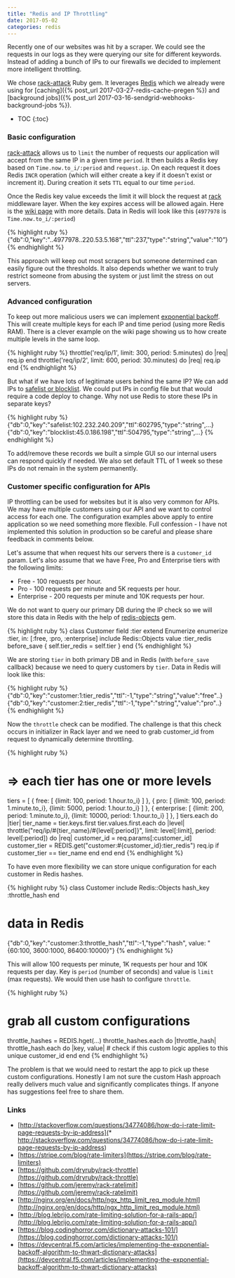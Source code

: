 ```yaml
---
title: "Redis and IP Throttling"
date: 2017-05-02
categories: redis
---
```


Recently one of our websites was hit by a scraper.  We could see the requests in our logs as they were querying our site for different keywords.  Instead of adding a bunch of IPs to our firewalls we decided to implement more intelligent throttling.  

We chose [rack-attack](https://github.com/kickstarter/rack-attack) Ruby gem.  It leverages [Redis](https://redis.io/)  which we already were using for [caching]({% post_url 2017-03-27-redis-cache-pregen %}) and [background jobs]({% post_url 2017-03-16-sendgrid-webhooks-background-jobs %}).  

* TOC
{:toc}

### Basic configuration

[rack-attack](https://github.com/kickstarter/rack-attack) allows us to `limit` the number of requests our application will accept from the same IP in a given time `period`.  It then builds a Redis key based on `Time.now.to_i/:period` and `request.ip`.  On each request it does Redis `INCR` operation (which will either create a key if it doesn't exist or increment it).  During creation it sets `TTL` equal to our time `period`.  

Once the Redis key value exceeds the limit it will block the request at [rack](http://rack.github.io/) middleware layer.  When the key expires access will be allowed again.  Here is the [wiki page](https://github.com/kickstarter/rack-attack/wiki/Example-Configuration) with more details.  Data in Redis will look like this (`4977978` is `Time.now.to_i/:period`)

{% highlight ruby %}
{"db":0,"key":"..4977978..220.53.5.168","ttl":237,"type":"string","value":"10”}
{% endhighlight %}

This approach will keep out most scrapers but someone determined can easily figure out the thresholds.  It also depends whether we want to truly restrict someone from abusing the system or just limit the stress on out servers.  

### Advanced configuration

To keep out more malicious users we can implement [exponential backoff](https://github.com/kickstarter/rack-attack/wiki/Advanced-Configuration#exponential-backoff).  This will create multiple keys for each IP and time period (using more Redis RAM).  There is a clever example on the wiki page showing us to how create multiple levels in the same loop.  

{% highlight ruby %}
throttle('req/ip/1', limit: 300, period: 5.minutes) do |req|
  req.ip
end
throttle('req/ip/2', limit: 600, period: 30.minutes) do |req|
  req.ip
end
{% endhighlight %}

But what if we have lots of legitimate users behind the same IP?  We can add IPs to [safelist or blocklist](https://github.com/kickstarter/rack-attack/wiki/Advanced-Configuration#blacklisting-from-railscache).  We could put IPs in config file but that would require a code deploy to change.  Why not use Redis to store these IPs in separate keys?

{% highlight ruby %}
{"db":0,"key":"safelist:102.232.240.209","ttl":602795,"type":"string",...}
{"db":0,"key":"blocklist:45.0.186.198","ttl":504795,"type":"string",...}
{% endhighlight %}

To add/remove these records we built a simple GUI so our internal users can respond quickly if needed.  We also set default TTL of 1 week so these IPs do not remain in the system permanently.  

### Customer specific configuration for APIs

IP throttling can be used for websites but it is also very common for APIs.  We may have multiple customers using our API and we want to control access for each one.  The configuration examples above apply to entire application so we need something more flexible.  Full confession - I have not implemented this solution in production so be careful and please share feedback in comments below.

Let's assume that when request hits our servers there is a `customer_id` param.  Let's also assume that we have Free, Pro and Enterprise tiers with the following limits:

* Free - 100 requests per hour.
* Pro - 100 requests per minute and 5K requests per hour.
* Enterprise - 200 requests per minute and 10K requests per hour.

We do not want to query our primary DB during the IP check so we will store this data in Redis with the help of [redis-objects](https://github.com/nateware/redis-objects) gem.  

{% highlight ruby %}
class Customer
  field :tier
  extend Enumerize
  enumerize :tier, in: [:free, :pro, :enterprise]
  include Redis::Objects
  value :tier_redis
  before_save { self.tier_redis = self.tier }
end
{% endhighlight %}

We are storing `tier` in both primary DB and in Redis (with `before_save` callback) because we need to query customers by `tier`.  Data in Redis will look like this:

{% highlight ruby %}
{"db":0,"key":"customer:1:tier_redis","ttl":-1,"type":"string","value":"free"..}
{"db":0,"key":"customer:2:tier_redis","ttl":-1,"type":"string","value":"pro"..}
{% endhighlight %}

Now the `throttle` check can be modified.  The challenge is that this check occurs in initializer in Rack layer and we need to grab customer_id from request to dynamically determine throttling.

{% highlight ruby %}
# => each tier has one or more levels
tiers = [
  { free: [ {limit: 100, period: 1.hour.to_i} ] },
  { pro: [
    {limit: 100, period: 1.minute.to_i},
    {limit: 5000,  period: 1.hour.to_i}  ] },
  { enterprise: [
    {limit: 200, period: 1.minute.to_i},
    {limit: 10000, period: 1.hour.to_i}  ] },
  ]
tiers.each do |tier|
  tier_name = tier.keys.first
  tier.values.first.each do |level|
    throttle("req/ip/#{tier_name}/#{level[:period]}",
      limit: level[:limit], period: level[:period]) do |req|
      customer_id = req.params[:customer_id]
      customer_tier = REDIS.get("customer:#{customer_id}:tier_redis")
      req.ip if customer_tier == tier_name
    end
  end
end
{% endhighlight %}

To have even more flexibility we can store unique configuration for each customer in Redis hashes.

{% highlight ruby %}
class Customer
  include Redis::Objects
  hash_key :throttle_hash
end
# data in Redis
{"db":0,"key":"customer:3:throttle_hash","ttl":-1,"type":"hash",
  value: "{60:100, 3600:1000, 86400:10000}"}
{% endhighlight %}

This will allow 100 requests per minute, 1K requests per hour and 10K requests per day.  Key is `period` (number of seconds) and value is `limit` (max requests).  We would then use hash to configure `throttle`.

{% highlight ruby %}
# grab all custom configurations
throttle_hashes = REDIS.hget(...)
throttle_hashes.each do |throttle_hash|
  throttle_hash.each do |key, value|
    # check if this custom logic applies to this unique customer_id
  end
end
{% endhighlight %}

The problem is that we would need to restart the app to pick up these custom configurations.  Honestly I am not sure the custom Hash approach really delivers much value and significantly complicates things.  If anyone has suggestions feel free to share them.  

### Links
* [http://stackoverflow.com/questions/34774086/how-do-i-rate-limit-page-requests-by-ip-address](* http://stackoverflow.com/questions/34774086/how-do-i-rate-limit-page-requests-by-ip-address)
* [https://stripe.com/blog/rate-limiters](https://stripe.com/blog/rate-limiters)
* [https://github.com/dryruby/rack-throttle](https://github.com/dryruby/rack-throttle)
* [https://github.com/jeremy/rack-ratelimit](https://github.com/jeremy/rack-ratelimit)
* [http://nginx.org/en/docs/http/ngx_http_limit_req_module.html](http://nginx.org/en/docs/http/ngx_http_limit_req_module.html)
* [http://blog.lebrijo.com/rate-limiting-solution-for-a-rails-app/](http://blog.lebrijo.com/rate-limiting-solution-for-a-rails-app/)
* [https://blog.codinghorror.com/dictionary-attacks-101/](https://blog.codinghorror.com/dictionary-attacks-101/)
* [https://devcentral.f5.com/articles/implementing-the-exponential-backoff-algorithm-to-thwart-dictionary-attacks](https://devcentral.f5.com/articles/implementing-the-exponential-backoff-algorithm-to-thwart-dictionary-attacks)

